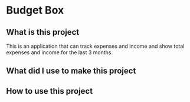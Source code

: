 # Budget Box

## What is this project
This is an application that can track expenses and income and show total expenses and income for the last 3 months.

## What did I use to make this project

## How to use this project
